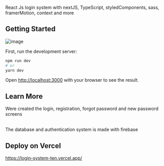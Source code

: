 React Js login system with nextJS, TypeScript, styledComponents, sass, framerMotion, context and more

## Getting Started

![image](https://user-images.githubusercontent.com/59674959/172994356-e8556fbc-4a9d-4a08-a306-29c5a30408a0.png)

First, run the development server:

```bash
npm run dev
# or
yarn dev
```

Open [http://localhost:3000](http://localhost:3000) with your browser to see the result.

## Learn More

Were created the login, registration, forgot password and new password screens 

<br>
The database and authentication system is made with firebase

## Deploy on Vercel

https://login-system-ten.vercel.app/
